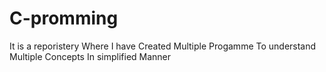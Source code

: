 # C-promming
It is a reporistery Where I have Created Multiple Progamme To understand Multiple Concepts In simplified Manner 
